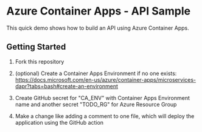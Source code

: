 # Azure Container Apps - API Sample

This quick demo shows how to build an API using Azure Container Apps.

## Getting Started

1. Fork this repository

2. (optional) Create a Container Apps Environment if no one exists: https://docs.microsoft.com/en-us/azure/container-apps/microservices-dapr?tabs=bash#create-an-environment

3. Create GitHub secret for "CA_ENV" with Container Apps Environment name and another secret "TODO_RG" for Azure Resource Group

4. Make a change like adding a comment to one file, which will deploy the application using the GitHub action
